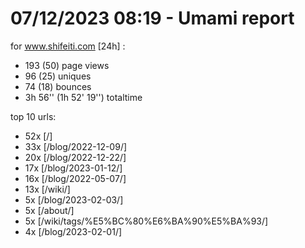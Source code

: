 # 07/12/2023 08:19 - Umami report
for www.shifeiti.com [24h] :

 - 193 (50) page views
 - 96 (25) uniques
 - 74 (18) bounces
 - 3h 56'' (1h 52' 19'') totaltime


top 10 urls:
 - 52x [/]
 - 33x [/blog/2022-12-09/]
 - 20x [/blog/2022-12-22/]
 - 17x [/blog/2023-01-12/]
 - 16x [/blog/2022-05-07/]
 - 13x [/wiki/]
 - 5x [/blog/2023-02-03/]
 - 5x [/about/]
 - 5x [/wiki/tags/%E5%BC%80%E6%BA%90%E5%BA%93/]
 - 4x [/blog/2023-02-01/]


